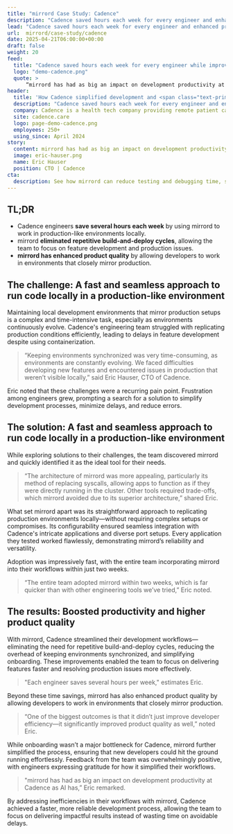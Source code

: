 ```yaml
---
title: "mirrord Case Study: Cadence"
description: "Cadence saved hours each week for every engineer and enhanced product outcomes. Read on to learn how they made it happen."
lead: "Cadence saved hours each week for every engineer and enhanced product outcomes. Read on to learn how they made it happen."
url:  mirrord/case-study/cadence
date: 2025-04-21T06:00:00+00:00
draft: false
weight: 20
feed:
  title: "Cadence saved hours each week for every engineer while improving product quality"
  logo: "demo-cadence.png"
  quote: >
      “mirrord has had as big an impact on development productivity at Cadence as AI has.”
header:
  title: 'How Cadence simplified development and <span class="text-primary">improved product quality</span> with mirrord'
  description: "Cadence saved hours each week for every engineer and enhanced product outcomes. Read on to learn how they made it happen."
  company: Cadence is a health tech company providing remote patient care solutions that combine advanced technology with clinical excellence.
  site: cadence.care
  logo: page-demo-cadence.png
  employees: 250+
  using_since: April 2024
story:
  content: mirrord has had as big an impact on development productivity at Cadence as AI has 
  image: eric-hauser.png
  name: Eric Hauser
  position: CTO | Cadence
cta:
  description: See how mirrord can reduce testing and debugging time, simplify onboarding, and boost developer satisfaction.
---
```


## TL;DR

- Cadence engineers **save several hours each week** by using mirrord to work in production-like environments locally.
- mirrord **eliminated repetitive build-and-deploy cycles**, allowing the team to focus on feature development and production issues.
- **mirrord has enhanced product quality** by allowing developers to work in environments that closely mirror production.

## The challenge: A fast and seamless approach to run code locally in a production-like environment

Maintaining local development environments that mirror production setups is a complex and time-intensive task, especially as environments continuously evolve. Cadence's engineering team struggled with replicating production conditions efficiently, leading to delays in feature development despite using containerization.

> “Keeping environments synchronized was very time-consuming, as environments are constantly evolving. We faced difficulties developing new features and encountered issues in production that weren’t visible locally,” said Eric Hauser, CTO of Cadence.

Eric noted that these challenges were a recurring pain point. Frustration among engineers grew, prompting a search for a solution to simplify development processes, minimize delays, and reduce errors.

## The solution: A fast and seamless approach to run code locally in a production-like environment

While exploring solutions to their challenges, the team discovered mirrord and quickly identified it as the ideal tool for their needs.

> “The architecture of mirrord was more appealing, particularly its method of replacing syscalls, allowing apps to function as if they were directly running in the cluster. Other tools required trade-offs, which mirrord avoided due to its superior architecture,” shared Eric.

What set mirrord apart was its straightforward approach to replicating production environments locally—without requiring complex setups or compromises. Its configurability ensured seamless integration with Cadence's intricate applications and diverse port setups. Every application they tested worked flawlessly, demonstrating mirrord’s reliability and versatility.

Adoption was impressively fast, with the entire team incorporating mirrord into their workflows within just two weeks.

> “The entire team adopted mirrord within two weeks, which is far quicker than with other engineering tools we’ve tried,” Eric noted.

## The results: Boosted productivity and higher product quality

With mirrord, Cadence streamlined their development workflows—eliminating the need for repetitive build-and-deploy cycles, reducing the overhead of keeping environments synchronized, and simplifying onboarding. These improvements enabled the team to focus on delivering features faster and resolving production issues more effectively.

> "Each engineer saves several hours per week," estimates Eric.

Beyond these time savings, mirrord has also enhanced product quality by allowing developers to work in environments that closely mirror production.

> “One of the biggest outcomes is that it didn’t just improve developer efficiency—it significantly improved product quality as well,” noted Eric.

While onboarding wasn’t a major bottleneck for Cadence, mirrord further simplified the process, ensuring that new developers could hit the ground running effortlessly. Feedback from the team was overwhelmingly positive, with engineers expressing gratitude for how it simplified their workflows.

> "mirrord has had as big an impact on development productivity at Cadence as AI has,” Eric remarked.

By addressing inefficiencies in their workflows with mirrord, Cadence achieved a faster, more reliable development process, allowing the team to focus on delivering impactful results instead of wasting time on avoidable delays.

